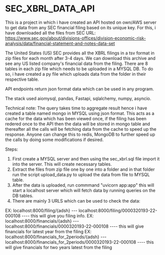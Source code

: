 # SEC_XBRL_DATA_API

This is a project in which i have created an API hosted on own/AWS server to get data from any SEC financial filing based on its unique key. For this, i have downloaded all the files from SEC URL: https://www.sec.gov/about/divisions-offices/division-economic-risk-analysis/data/financial-statement-and-notes-data-set

The United States (US) SEC provides all the XBRL filings in a tsv format in zip files for each month after 3-4 days. We can download this archive and see any US listed company's financial data from the filing. There are 8 tables in each zip file which needs to be uploaded in a MYSQL DB. To do so, i have created a py file which uploads data from the folder in their respective table. 

API endpoints return json format data which can be used in any program.

The stack used aiomysql, pandas, Fastapi, sqlalchemy, numpy, asyncio.

Technical note: The query takes time to aggregate result hence i have created a table named mongo in MYSQL using json format. This acts as a cache for the data which has been viewed once, if the filing has been redered once to the API then the data will be stored in mongo table and thereafter all the calls will be fetching data from the cache to speed up the response. Anyone can change this to redis, MongoDB to further speed up the calls by doing some modifications if desired.  

Steps:
1. First create a MYSQL server and then using the sec_xbrl.sql file import it into the server. This will create necessary tables.
2. Extract the files from zip file one by one into a folder and in that folder run the script upload_data.py to upload the data from file to MYSQL table.
3. After the data is uploaded, run commmand "uvicorn app:app" this will start a localhost server which will fetch data by running queries on the DB tables.
4. There are mainly 3 URLS which can be used to check the data:

EX: localhost:8000/filing/{adsh}    ---    localhost:8000/filing/0000320193-22-000108   ----   this will give you filing info.
EX: localhost:8000/financials/{adsh}    ---    localhost:8000/financials/0000320193-22-000108   ----   this will give financials for latest year from the filing
EX: localhost:8000/financials_for_2periods/{adsh}    ---    localhost:8000/financials_for_2periods/0000320193-22-000108   ----   this will give financials for two years latest from the filing

